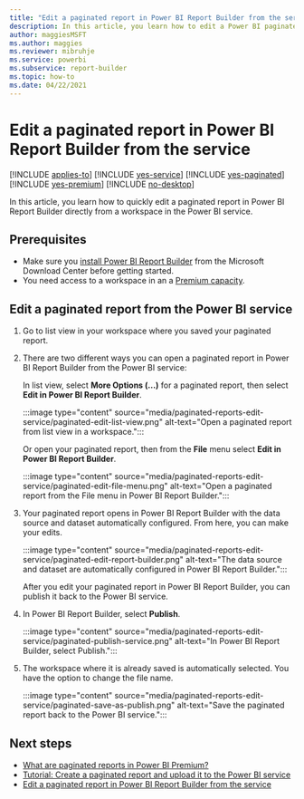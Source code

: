 ```yaml
---
title: "Edit a paginated report in Power BI Report Builder from the service"
description: In this article, you learn how to edit a Power BI paginated report by starting from the Power BI service.
author: maggiesMSFT
ms.author: maggies
ms.reviewer: mibruhje
ms.service: powerbi
ms.subservice: report-builder
ms.topic: how-to
ms.date: 04/22/2021
---
```


# Edit a paginated report in Power BI Report Builder from the service 

[!INCLUDE [applies-to](../includes/applies-to.md)] [!INCLUDE [yes-service](../includes/yes-service.md)] [!INCLUDE [yes-paginated](../includes/yes-paginated.md)] [!INCLUDE [yes-premium](../includes/yes-premium.md)] [!INCLUDE [no-desktop](../includes/no-desktop.md)] 

In this article, you learn how to quickly edit a paginated report in Power BI Report Builder directly from a workspace in the Power BI service. 

## Prerequisites

- Make sure you [install Power BI Report Builder](https://go.microsoft.com/fwlink/?linkid=2086513) from the Microsoft Download Center before getting started.
- You need access to a workspace in an a [Premium capacity](../admin/service-premium-what-is.md).

## Edit a paginated report from the Power BI service

1. Go to list view in your workspace where you saved your paginated report.
2. There are two different ways you can open a paginated report in Power BI Report Builder from the Power BI service:

    In list view, select **More Options (…)** for a paginated report, then select **Edit in Power BI Report Builder**. 

    :::image type="content" source="media/paginated-reports-edit-service/paginated-edit-list-view.png" alt-text="Open a paginated report from list view in a workspace.":::
 
    Or open your paginated report, then from the **File** menu select **Edit in Power BI Report Builder**. 

    :::image type="content" source="media/paginated-reports-edit-service/paginated-edit-file-menu.png" alt-text="Open a paginated report from the File menu in Power BI Report Builder.":::
 
3. Your paginated report opens in Power BI Report Builder with the data source and dataset automatically configured. From here, you can make your edits.

    :::image type="content" source="media/paginated-reports-edit-service/paginated-edit-report-builder.png" alt-text="The data source and dataset are automatically configured in Power BI Report Builder.":::
 
    After you edit your paginated report in Power BI Report Builder, you can publish it back to the Power BI service.

1. In Power BI Report Builder, select **Publish**. 

    :::image type="content" source="media/paginated-reports-edit-service/paginated-publish-service.png" alt-text="In Power BI Report Builder, select Publish.":::

1. The workspace where it is already saved is automatically selected. You have the option to change the file name.

    :::image type="content" source="media/paginated-reports-edit-service/paginated-save-as-publish.png" alt-text="Save the paginated report back to the Power BI service.":::
 
## Next steps 

- [What are paginated reports in Power BI Premium?](paginated-reports-report-builder-power-bi.md)  
- [Tutorial: Create a paginated report and upload it to the Power BI service](paginated-reports-quickstart-aw.md)
- [Edit a paginated report in Power BI Report Builder from the service](paginated-reports-download-rdl.md)

